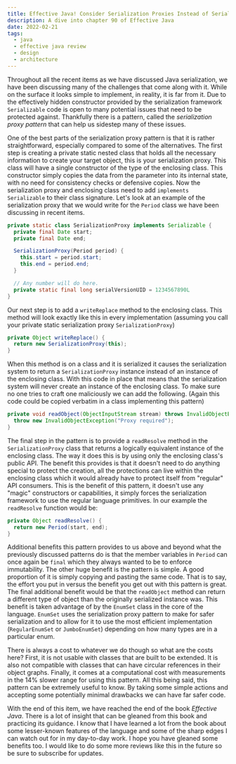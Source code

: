 ```yaml
---
title: Effective Java! Consider Serialization Proxies Instead of Serialized Instances
description: A dive into chapter 90 of Effective Java
date: 2022-02-21
tags:
  - java
  - effective java review
  - design
  - architecture
---
```


Throughout all the recent items as we have discussed Java serialization, we have been discussing many of the challenges that come along with it. While on the surface it looks simple to implement, in reality, it is far from it. Due to the effectively hidden constructor provided by the serialization framework `Serializable` code is open to many potential issues that need to be protected against. Thankfully there is a pattern, called the _serialization proxy pattern_ that can help us sidestep many of these issues.

One of the best parts of the serialization proxy pattern is that it is rather straightforward, especially compared to some of the alternatives.  The first step is creating a private static nested class that holds all the necessary information to create your target object, this is your serialization proxy. This class will have a single constructor of the type of the enclosing class. This constructor simply copies the data from the parameter into its internal state, with no need for consistency checks or defensive copies. Now the serialization proxy and enclosing class need to add `implements Serializable` to their class signature. Let's look at an example of the serialization proxy that we would write for the `Period` class we have been discussing in recent items.

```java
private static class SerializationProxy implements Serializable {
  private final Date start;
  private final Date end;

  SerializationProxy(Period period) {
    this.start = period.start;
    this.end = period.end;
  }

  // Any number will do here.
  private static final long serialVersionUID = 1234567890L
}
```

Our next step is to add a `writeReplace` method to the enclosing class. This method will look exactly like this in every implementation (assuming you call your private static serialization proxy `SerializationProxy`)

```java
private Object writeReplace() {
  return new SerializationProxy(this);
}
```

When this method is on a class and it is serialized it causes the serialization system to return a `SerializationProxy` instance instead of an instance of the enclosing class. With this code in place that means that the serialization system will never create an instance of the enclosing class. To make sure no one tries to craft one maliciously we can add the following. (Again this code could be copied verbatim in a class implementing this pattern)

```java
private void readObject(ObjectInputStream stream) throws InvalidObjectException {
  throw new InvalidObjectException("Proxy required");
}
```

The final step in the pattern is to provide a `readResolve` method in the `SerializationProxy` class that returns a logically equivalent instance of the enclosing class. The way it does this is by using only the enclosing class's public API. The benefit this provides is that it doesn't need to do anything special to protect the creation, all the protections can live within the enclosing class which it would already have to protect itself from "regular" API consumers. This is the benefit of this pattern, it doesn't use any "magic" constructors or capabilities, it simply forces the serialization framework to use the regular language primitives. In our example the `readResolve` function would be:

```java
private Object readResolve() {
  return new Period(start, end);
}
```

Additional benefits this pattern provides to us above and beyond what the previously discussed patterns do is that the member variables in `Period` can once again be `final` which they always wanted to be to enforce immutability. The other huge benefit is the pattern is simple. A good proportion of it is simply copying and pasting the same code. That is to say, the effort you put in versus the benefit you get out with this pattern is great. The final additional benefit would be that the `readObject` method can return a different type of object than the originally serialized instance was. This benefit is taken advantage of by the `EnumSet` class in the core of the language. `EnumSet` uses the serialization proxy pattern to make for safer serialization and to allow for it to use the most efficient implementation (`RegularEnumSet` or `JumboEnumSet`) depending on how many types are in a particular enum.

There is always a cost to whatever we do though so what are the costs here? First, it is not usable with classes that are built to be extended. It is also not compatible with classes that can have circular references in their object graphs. Finally, it comes at a computational cost with measurements in the 14% slower range for using this pattern. All this being said, this pattern can be extremely useful to know. By taking some simple actions and accepting some potentially minimal drawbacks we can have far safer code. 

With the end of this item, we have reached the end of the book _Effective Java_. There is a lot of insight that can be gleaned from this book and practicing its guidance. I know that I have learned a lot from the book about some lesser-known features of the language and some of the sharp edges I can watch out for in my day-to-day work. I hope you have gleaned some benefits too. I would like to do some more reviews like this in the future so be sure to subscribe for updates.  